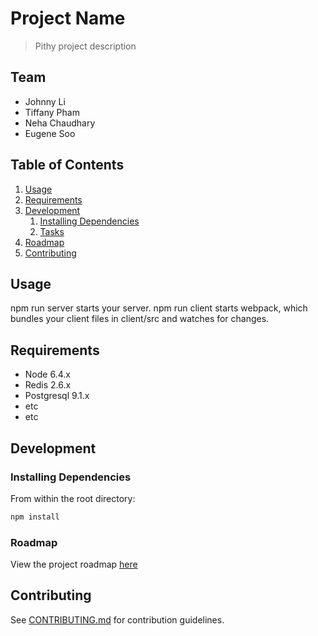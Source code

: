 # Project Name

> Pithy project description

## Team

  - Johnny Li
  - Tiffany Pham
  - Neha Chaudhary
  - Eugene Soo

## Table of Contents

1. [Usage](#Usage)
1. [Requirements](#requirements)
1. [Development](#development)
    1. [Installing Dependencies](#installing-dependencies)
    1. [Tasks](#tasks)
1. [Roadmap](#roadmap)
1. [Contributing](#contributing)

## Usage

npm run server starts your server.
npm run client starts webpack, which bundles your client files in client/src and watches for changes.

## Requirements

- Node 6.4.x
- Redis 2.6.x
- Postgresql 9.1.x
- etc
- etc

## Development

### Installing Dependencies

From within the root directory:

```sh
npm install
```

### Roadmap

View the project roadmap [here](LINK_TO_DOC)


## Contributing

See [CONTRIBUTING.md](CONTRIBUTING.md) for contribution guidelines.
